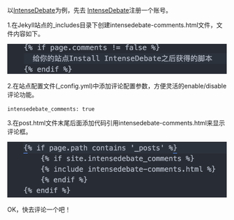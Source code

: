 以[IntenseDebate](https://intensedebate.com/)为例，先去 [IntenseDebate](https://intensedebate.com/)注册一个账号。

1.在Jekyll站点的_includes目录下创建intensedebate-comments.html文件，文件内容如下。

![](/images/QQ20170209-162604@2x.png)

2.在站点配置文件(_config.yml)中添加评论配置参数，方便灵活的enable/disable评论功能。

`intensedebate_comments: true`

3.在post.html文件末尾后面添加代码引用intensedebate-comments.html来显示评论框。

![](/images/QQ20170209-162436@2x.png)

OK，快去评论一个吧！

